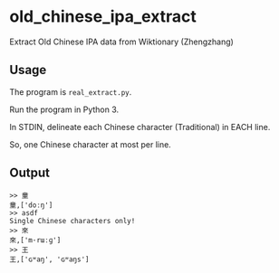 # old_chinese_ipa_extract

Extract Old Chinese IPA data from Wiktionary (Zhengzhang)

## Usage

The program is `real_extract.py`.

Run the program in Python 3.

In STDIN, delineate each Chinese character (Traditional) in EACH line.

So, one Chinese character at most per line.

## Output

```
>> 童
童,['doːŋ']
>> asdf
Single Chinese characters only!
>> 來
來,['m·rɯːɡ']
>> 王
王,['ɢʷaŋ', 'ɢʷaŋs']
```
